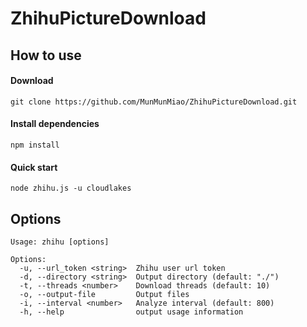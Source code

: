 # ZhihuPictureDownload

## How to use

#### Download
```text
git clone https://github.com/MunMunMiao/ZhihuPictureDownload.git
```

#### Install dependencies
```text
npm install
```

#### Quick start
```text
node zhihu.js -u cloudlakes
```

## Options
```text
Usage: zhihu [options]

Options:
  -u, --url_token <string>  Zhihu user url token
  -d, --directory <string>  Output directory (default: "./")
  -t, --threads <number>    Download threads (default: 10)
  -o, --output-file         Output files
  -i, --interval <number>   Analyze interval (default: 800)
  -h, --help                output usage information
```

